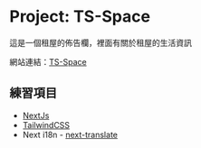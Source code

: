 # Project: TS-Space

這是一個租屋的佈告欄，裡面有關於租屋的生活資訊

網站連結：[TS-Space](https://ts-space-hcyepl6ep-kazettique.vercel.app)

## 練習項目
- [NextJs](https://nextjs.org)
- [TailwindCSS](https://tailwindcss.com)
- Next i18n - [next-translate](https://github.com/vinissimus/next-translate)

